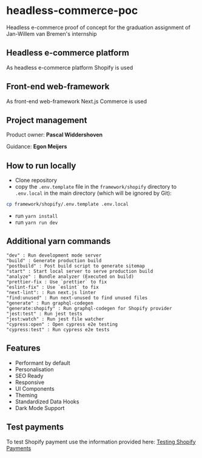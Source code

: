# headless-commerce-poc

Headless e-commerce proof of concept for the graduation assignment of Jan-Willem van Bremen's internship

## Headless e-commerce platform

As headless e-commerce platform Shopify is used

## Front-end web-framework

As front-end web-framework Next.js Commerce is used

## Project management

Product owner: **Pascal Widdershoven**

Guidance: **Egon Meijers**

## How to run locally

- Clone repository
- copy the `.env.template` file in the `framework/shopify` directory to `.env.local` in the main directory (which will be ignored by Git):

```bash
cp framework/shopify/.env.template .env.local
```

- run `yarn install`
- run `yarn run dev`

## Additional yarn commands

    "dev" : Run development mode server
    "build" : Generate production build
    "postbuild" : Post build script to generate sitemap
    "start" : Start local server to serve production build
    "analyze" : Bundle analyzer (Executed on build)
    "prettier-fix : Use `prettier` to fix
    "eslint-fix" : Use `eslint` to fix
    "next-lint": : Run next.js linter
    "find:unused" : Run next-unused to find unused files
    "generate" : Run graphql-codegen
    "generate:shopify" : Run graphql-codegen for Shopify provider
    "jest:test" : Run jest tests
    "jest:watch" : Run jest file watcher
    "cypress:open" : Open cypress e2e testing
    "cypress:test" : Run cypress e2e tests

## Features

- Performant by default
- Personalisation
- SEO Ready
- Responsive
- UI Components
- Theming
- Standardized Data Hooks
- Dark Mode Support

## Test payments

To test Shopify payment use the information provided here: [Testing Shopify Payments](https://help.shopify.com/en/manual/payments/shopify-payments/testing-shopify-payments#simulate-successful-transactions)
